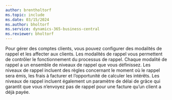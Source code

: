 ```yaml
---
author: brentholtorf
ms.topic: include
ms.date: 03/15/2024
ms.author: bholtorf
ms.service: dynamics-365-business-central
ms.reviewer: bholtorf
---
```

Pour gérer des comptes clients, vous pouvez configurer des modalités de rappel et les affecter aux clients. Les modalités de rappel vous permettent de contrôler le fonctionnement du processus de rappel. Chaque modalité de rappel a un ensemble de niveaux de rappel que vous définissez. Les niveaux de rappel incluent des règles concernant le moment où le rappel sera émis, les frais à facturer et l’opportunité de calculer les intérêts. Les niveaux de rappel incluent également un paramètre de délai de grâce qui garantit que vous n’envoyez pas de rappel pour une facture qu’un client a déjà payée.
